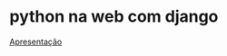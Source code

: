 # python na web com django

[Apresentação](https://docs.google.com/presentation/d/1dN5_BTytDy1laV1cUwXIsG_MTrFy9qJERz-OTg420MY/edit?usp=sharing)